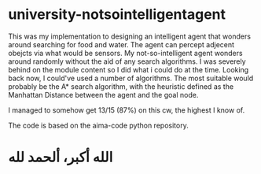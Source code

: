 # university-notsointelligentagent

This was my implementation to designing an intelligent agent that wonders around searching for food and water. The agent can percept adjecent obejcts via what would be sensors. My not-so-intelligent agent wonders around randomly without the aid of any search algorithms. I was severely behind on the module content so I did what i could do at the time. Looking back now, I could've used a number of algorithms. The most suitable would probably be the A* search algorithm, with the heuristic defined as the Manhattan Distance between the agent and the goal node.

I managed to somehow get 13/15 (87%) on this cw, the highest I know of.

The code is based on the aima-code python repository.

# الله أكبر، ألحمد لله
